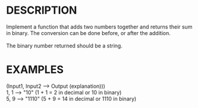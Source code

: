 # DESCRIPTION
Implement a function that adds two numbers together and returns their sum in binary. The conversion can be done before, or after the addition.
<br><br>
The binary number returned should be a string.
# EXAMPLES
(Input1, Input2 --> Output (explanation)))
<br>
1, 1 --> "10" (1 + 1 = 2 in decimal or 10 in binary)
<br>
5, 9 --> "1110" (5 + 9 = 14 in decimal or 1110 in binary)